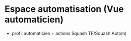 # Espace automatisation (Vue automaticien)

 + profil automaticien + actions Squash TF/Squash Autom)


<!--stackedit_data:
eyJoaXN0b3J5IjpbNzYwMDc0NzcwXX0=
-->